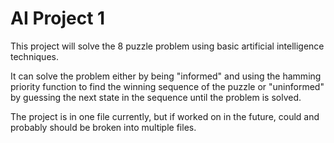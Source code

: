 # AI Project 1

This project will solve the 8 puzzle problem using basic artificial intelligence techniques. 

It can solve the problem either by being "informed" and using the hamming priority function to find the winning sequence of the puzzle 
or "uninformed" by guessing the next state in the sequence until the problem is solved. 

The project is in one file currently, but if worked on in the future, could and probably should be broken into multiple files. 
